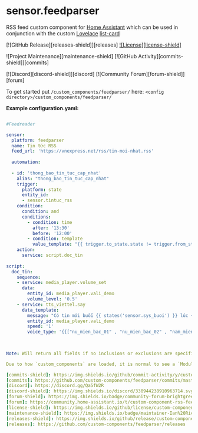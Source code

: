 # sensor.feedparser
RSS feed custom component for [Home Assistant](https://www.home-assistant.io/) which can be used in conjunction with the custom [Lovelace](https://www.home-assistant.io/lovelace) [list-card](https://github.com/custom-cards/list-card)

[![GitHub Release][releases-shield]][releases]
[![License][license-shield]](LICENSE.md)

![Project Maintenance][maintenance-shield]
[![GitHub Activity][commits-shield]][commits]

[![Discord][discord-shield]][discord]
[![Community Forum][forum-shield]][forum]


To get started put `/custom_components/feedparser/` here:
`<config directory>/custom_components/feedparser/`

**Example configuration.yaml:**

```yaml

#Feedreader

sensor:
  platform: feedparser
  name: Tin tức RSS
  feed_url: 'https://vnexpress.net/rss/tin-moi-nhat.rss'
  
  automation:
    
  - id: 'thong_bao_tin_tuc_cap_nhat'
    alias: "thong_bao_tin_tuc_cap_nhat"
    trigger:
      platform: state
      entity_id: 
      - sensor.tintuc_rss      
    condition:
      condition: and
      conditions:
        - condition: time
          after: '13:30'
          before: '12:00'
        - condition: template
          value_template: "{{ trigger.to_state.state != trigger.from_state.state }}"      
    action:
      service: script.doc_tin    
      
script:
  doc_tin:
    sequence:
    - service: media_player.volume_set
      data:
        entity_id: media_player.vali_demo
        volume_level: '0.5'
    - service: tts_viettel.say      
      data_template:
        message: "Có tin mới buổi {{ states('sensor.sys_buoi') }} lúc {{ as_timestamp(now()) | timestamp_custom('%I:%M:%S %p, %d/%m/%Y', true) }} như sau: {{states.sensor.tin_tuc_rss.attributes.entries}} " 
        entity_id: media_player.vali_demo
        speed: '1'
        voice_type: '{{["nu_mien_bac_01" , "nu_mien_bac_02" , "nam_mien_bac_01" , "nam_mien_bac_02" , "nu_mien_trung_01", "nam_mien_trung_01" , "nu_mien_nam_01" , "nu_mien_nam_02" , "nu_mien_nam_03" , "nam_mien_nam_01"] |random }} '  
       
          

Note: Will return all fields if no inclusions or exclusions are specified

Due to how `custom_components` are loaded, it is normal to see a `ModuleNotFoundError` error on first boot after adding this, to resolve it, restart Home-Assistant.

[commits-shield]: https://img.shields.io/github/commit-activity/y/custom-components/feedparser.svg?style=for-the-badge
[commits]: https://github.com/custom-components/feedparser/commits/master
[discord]: https://discord.gg/Qa5fW2R
[discord-shield]: https://img.shields.io/discord/330944238910963714.svg?style=for-the-badge
[forum-shield]: https://img.shields.io/badge/community-forum-brightgreen.svg?style=for-the-badge
[forum]: https://community.home-assistant.io/t/custom-component-rss-feed-parser/64637
[license-shield]: https://img.shields.io/github/license/custom-components/feedparser.svg?style=for-the-badge
[maintenance-shield]: https://img.shields.io/badge/maintainer-Ian%20Richardson%20%40iantrich-blue.svg?style=for-the-badge
[releases-shield]: https://img.shields.io/github/release/custom-components/feedparser.svg?style=for-the-badge
[releases]: https://github.com/custom-components/feedparser/releases
